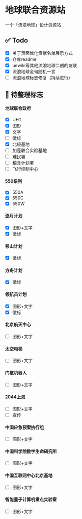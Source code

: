 # 地球联合资源站
一个「流浪地球」设计资源站

## ✅ Todo
- [x] 关于页面优化贡献名单展示方式
- [x] 仓库readme
- [x] uewiki等其他流浪地球二创的友联
- [x] 流浪地球金句随机一言
- [ ] 流浪地球标志修复（持续进行）

## 🚩 待整理标志
#### 地球联合政府
- [x] UEG
- [x] 图形
- [x] 文字
- [ ] 徽标
- [x] 北极基地
- [ ] 加蓬联合实验基地
- [ ] 难民署
- [ ] 粮食计划署
- [ ] 飞行控制中心
#### 550系列
- [x] 550A
- [x] 550C
- [x] 550W
#### 逐月计划
- [x] 图形+文字
- [x] 徽标
#### 移山计划
- [x] 徽标
#### 方舟计划
- [x] 徽标
#### 领航员计划
- [x] 图形+文字
- [x] 徽标
#### 北京航天中心
- [ ] 图形+文字
#### 太空电梯
- [ ] 图形+文字
#### 门框机器人
- [ ] 图形+文字
#### 2044上海
- [ ] 图形+文字
- [ ] 宣传
#### 中国应急预案执行组
- [ ] 图形+文字
#### 中国科学院数字生命研究所
- [ ] 图形+文字
#### 中国互联网中心北京基地
- [ ] 图形+文字
#### 智能量子计算机重点实验室
- [ ] 图形+文字